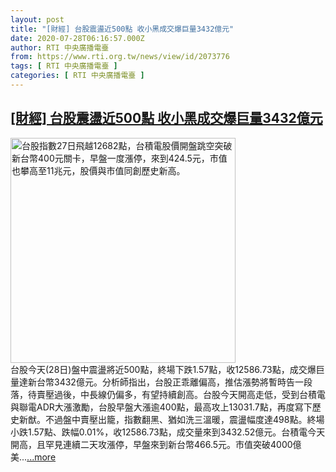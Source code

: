 ```yaml
---
layout: post
title: "[財經] 台股震盪近500點 收小黑成交爆巨量3432億元"
date: 2020-07-28T06:16:57.000Z
author: RTI 中央廣播電臺
from: https://www.rti.org.tw/news/view/id/2073776
tags: [ RTI 中央廣播電臺 ]
categories: [ RTI 中央廣播電臺 ]
---
```

<!--1595917017000-->
[[財經] 台股震盪近500點 收小黑成交爆巨量3432億元](https://www.rti.org.tw/news/view/id/2073776)
------

<div>
<img src="https://static.rti.org.tw/assets/thumbnails/2020/07/27/20200727000014M.jpg" width="360" alt="台股指數27日飛越12682點，台積電股價開盤跳空突破新台幣400元關卡，早盤一度漲停，來到424.5元，市值也攀高至11兆元，股價與市值同創歷史新高。" title="台股指數27日飛越12682點，台積電股價開盤跳空突破新台幣400元關卡，早盤一度漲停，來到424.5元，市值也攀高至11兆元，股價與市值同創歷史新高。"><br>台股今天(28日)盤中震盪將近500點，終場下跌1.57點，收12586.73點，成交爆巨量達新台幣3432億元。分析師指出，台股正乖離偏高，推估漲勢將暫時告一段落，待賣壓過後，中長線仍偏多，有望持續創高。台股今天開高走低，受到台積電與聯電ADR大漲激勵，台股早盤大漲逾400點，最高攻上13031.7點，再度寫下歷史新猷。不過盤中賣壓出籠，指數翻黑、猶如洗三溫暖，震盪幅度達498點。終場小跌1.57點、跌幅0.01%，收12586.73點，成交量來到3432.52億元。台積電今天開高，且罕見連續二天攻漲停，早盤來到新台幣466.5元。市值突破4000億美...<a target="_blank" href="https://www.rti.org.tw/news/view/id/2073776">...more</a>
</div>
